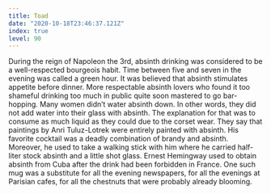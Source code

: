 ```yaml
---
title: Toad
date: "2020-10-18T23:46:37.121Z"
index: true
level: 90
---
```

<Box><T translate="Во времена">During</t> the <T translate="правления">reign</t> of <T translate="Наполеона">Napoleon</t> the 3rd, <T translate="питье абсента">absinth drinking</t> <T translate="считалось">was considered</t> to be a <T translate="респектабельным">well-respected</t> <T translate="буржуазным">bourgeois</t> <T translate="обычаем">habit</t>. Time between five and seven in the evening was called a green hour. <T translate="Считалось">It was believed</t> that absinth <T translate="улучшает аппетит">stimulates appetite</t> before dinner. More <T translate="респектабельные">respectable</t> absinth <T translate="любители">lovers</t> who found it too <T translate="стыдно">shameful</t> drinking too much <T translate="на публике">in public</t> quite soon <T translate="научились">mastered</t> to <T translate="переходить из одного заведения в другое">go bar-hopping</t>. Many women didn’t water absinth down. In other words, they <T translate="не добавляли">did not add</t> water into their <T translate="стакан">glass</t> with absinth. The <T translate="Объяснение">explanation</t> for that was to <T translate="употреблять">consume</t> as much <T translate="жидкости">liquid</t> as they could <T translate="из-за">due to</t> the <T translate="ношения корсета">corset wear</t>. <T translate="Говорят">They say</t> that <T translate="картины">paintings</t> by Anri Tuluz-Lotrek were <T translate="полностью">entirely</t> painted with absinth. His <T translate="любимым">favorite</t> <T translate="коктейлем">cocktail</t> was a <T translate="смертельное">deadly</t> <T translate="сочетание">combination</t> of <T translate="бренди">brandy</t> and absinth. <T translate="Кроме того">Moreover</t>, he <T translate="имел обыкновение брать">used to take</t> a <T translate="трость">walking stick</t> with him where he <T translate="хранил">carried</t> half-liter <T translate="запас">stock</t> absinth and a little <T translate="рюмку">shot glass</t>. Ernest Hemingway used to <T translate="получать">obtain</t> absinth from Cuba after the drink <T translate=" был запрещен">had been forbidden</t> in France. One such <T translate="кружка">mug</t> <T translate="заменяла">was a substitute</t> for all the evening <T translate="газеты">newspapers</t>, for all the evenings at Parisian <T translate="кафе">cafes</t>, for all the <T translate="каштаны">chestnuts</t> that were <T translate="вероятно">probably</t> already <T translate="цвели">blooming</t>.</Box>